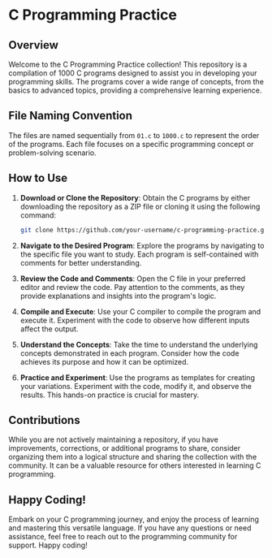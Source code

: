 # C Programming Practice

## Overview

Welcome to the C Programming Practice collection! This repository is a compilation of 1000 C programs designed to assist you in developing your programming skills. The programs cover a wide range of concepts, from the basics to advanced topics, providing a comprehensive learning experience.

## File Naming Convention

The files are named sequentially from `01.c` to `1000.c` to represent the order of the programs. Each file focuses on a specific programming concept or problem-solving scenario.

## How to Use

1. **Download or Clone the Repository**: Obtain the C programs by either downloading the repository as a ZIP file or cloning it using the following command:

    ```bash
    git clone https://github.com/your-username/c-programming-practice.git
    ```

2. **Navigate to the Desired Program**: Explore the programs by navigating to the specific file you want to study. Each program is self-contained with comments for better understanding.

3. **Review the Code and Comments**: Open the C file in your preferred editor and review the code. Pay attention to the comments, as they provide explanations and insights into the program's logic.

4. **Compile and Execute**: Use your C compiler to compile the program and execute it. Experiment with the code to observe how different inputs affect the output.

5. **Understand the Concepts**: Take the time to understand the underlying concepts demonstrated in each program. Consider how the code achieves its purpose and how it can be optimized.

6. **Practice and Experiment**: Use the programs as templates for creating your variations. Experiment with the code, modify it, and observe the results. This hands-on practice is crucial for mastery.

## Contributions

While you are not actively maintaining a repository, if you have improvements, corrections, or additional programs to share, consider organizing them into a logical structure and sharing the collection with the community. It can be a valuable resource for others interested in learning C programming.

## Happy Coding!

Embark on your C programming journey, and enjoy the process of learning and mastering this versatile language. If you have any questions or need assistance, feel free to reach out to the programming community for support. Happy coding!
